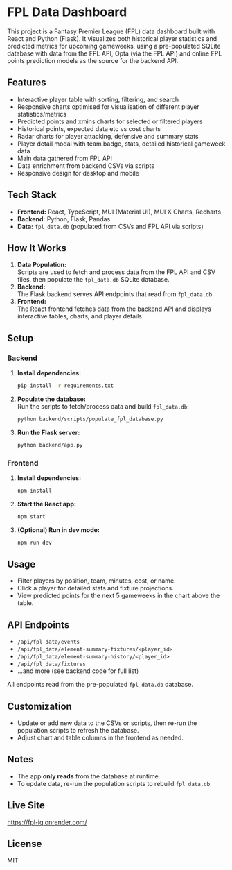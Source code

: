 # FPL Data Dashboard

This project is a Fantasy Premier League (FPL) data dashboard built with React and Python (Flask). It visualizes both historical player statistics and predicted metrics for upcoming gameweeks, using a pre-populated SQLite database with data from the FPL API, Opta (via the FPL API) and online FPL points prediction models as the source for the backend API.

## Features

- Interactive player table with sorting, filtering, and search
- Responsive charts optimised for visualisation of different player statistics/metrics
- Predicted points and xmins charts for selected or filtered players
- Historical points, expected data etc vs cost charts
- Radar charts for player attacking, defensive and summary stats 
- Player detail modal with team badge, stats, detailed historical gameweek data 
- Main data gathered from FPL API
- Data enrichment from backend CSVs via scripts
- Responsive design for desktop and mobile

## Tech Stack

- **Frontend:** React, TypeScript, MUI (Material UI), MUI X Charts, Recharts
- **Backend:** Python, Flask, Pandas
- **Data:** `fpl_data.db` (populated from CSVs and FPL API via scripts)

## How It Works

1. **Data Population:**  
   Scripts are used to fetch and process data from the FPL API and CSV files, then populate the `fpl_data.db` SQLite database.
2. **Backend:**  
   The Flask backend serves API endpoints that read from `fpl_data.db`.
3. **Frontend:**  
   The React frontend fetches data from the backend API and displays interactive tables, charts, and player details.

## Setup

### Backend

1. **Install dependencies:**
    ```sh
    pip install -r requirements.txt
    ```
2. **Populate the database:**  
   Run the scripts to fetch/process data and build `fpl_data.db`:
    ```sh
    python backend/scripts/populate_fpl_database.py
    ```
3. **Run the Flask server:**
    ```sh
    python backend/app.py
    ```

### Frontend

1. **Install dependencies:**
    ```sh
    npm install
    ```
2. **Start the React app:**
    ```sh
    npm start
    ```
3. **(Optional) Run in dev mode:**
    ```sh
    npm run dev
    ```

## Usage

- Filter players by position, team, minutes, cost, or name.
- Click a player for detailed stats and fixture projections.
- View predicted points for the next 5 gameweeks in the chart above the table.

## API Endpoints

- `/api/fpl_data/events`  
- `/api/fpl_data/element-summary-fixtures/<player_id>`  
- `/api/fpl_data/element-summary-history/<player_id>`  
- `/api/fpl_data/fixtures`  
- ...and more (see backend code for full list)

All endpoints read from the pre-populated `fpl_data.db` database.

## Customization

- Update or add new data to the CSVs or scripts, then re-run the population scripts to refresh the database.
- Adjust chart and table columns in the frontend as needed.

## Notes

- The app **only reads** from the database at runtime.  
- To update data, re-run the population scripts to rebuild `fpl_data.db`.

## Live Site
https://fpl-iq.onrender.com/

## License

MIT
